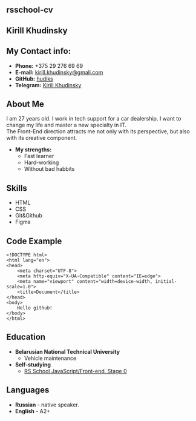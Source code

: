 ## rsschool-cv
## Kirill Khudinsky
## My Contact info:
- **Phone:** +375 29 276 69 69
- **E-mail:** [kirill.khudinsky@gmali.com](mailto:kirill.khudinsky@gmali.com)
- **GitHub:** [hudiks](https://github.com/hudiks)
- **Telegram:** [Kirill Khudinsky](https://t.me/kir.hud)
## About Me

I am 27 years old. I work in tech support for a car dealership. I want to change my life and master a new specialty in IT.  
The Front-End direction attracts me not only with its perspective, but also with its creative component.

* **My strengths:**
    * Fast learner
    * Hard-working
    * Without bad habbits

## Skills

- HTML
- CSS
- Git&Github
- Figma
## Code Example

```
<!DOCTYPE html>
<html lang="en">
<head>
    <meta charset="UTF-8">
    <meta http-equiv="X-UA-Compatible" content="IE=edge">
    <meta name="viewport" content="width=device-width, initial-scale=1.0">
    <title>Document</title>
</head>
<body>
    Hello github!
</body>
</html>
```
## Education

* **Belarusian National Technical University**
    * Vehicle maintenance
* **Self-studying**
    * [RS School JavaScript/Front-end. Stage 0](https://rs.school/js-stage0/)
## Languages
- **Russian** - native speaker.
- **English** - A2+